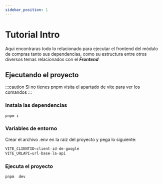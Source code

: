 ```yaml
---
sidebar_position: 1
---
```


# Tutorial Intro

Aqui encontraras todo lo relacionado para ejecutar el frontend del módulo de compras tanto sus dependencias, como su estructura entre otros diversos temas relacionados con el **_Frontend_** 


## Ejecutando el proyecto 

:::caution
Si no tienes pnpm visita el apartado de vite para ver los comandos 
:::

### Instala las dependencias

```bash
pnpm i
```


### Variables de entorno

Crear el archivo .env en la raíz del proyecto y pega lo siguiente:

```typescript
VITE_CLIENTID=client-id-de-google
VITE_URLAPI=url-base-la-api
```


### Ejecuta el proyecto 

```bash
pnpm  dev
```
